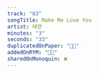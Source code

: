 ```yaml
---
track: "83"
songTitle: Make Me Love You
artist: 태연
minutes: "3"
seconds: "33"
duplicatedOnPaper: "👍🏻"
addedOnRYM: "👍🏻"
sharedOnMonoquin: ❌
---
```

